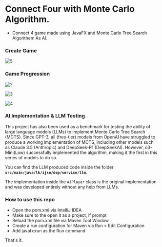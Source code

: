 # Connect Four with Monte Carlo Algorithm.

* Connect 4 game made using JavaFX and Monte Carlo Tree Search Algorithem As AI.

### Create Game

![5](https://github.com/malintha-induwara/connect-four-game/assets/60071404/0c648510-9e3a-47c9-b7c9-bc5a405721f3)
### Game Progression
![2](https://github.com/malintha-induwara/connect-four-game/assets/60071404/1b969912-d73a-4ecd-8620-5642e4fa9a1a)

![3](https://github.com/malintha-induwara/connect-four-game/assets/60071404/87b008d2-2db9-4402-a7b8-3d74c3bf2163)

![4](https://github.com/malintha-induwara/connect-four-game/assets/60071404/c527d249-fdee-465a-82a3-4adaae67df89)

### AI Implementation & LLM Testing
This project has also been used as a benchmark for testing the ability of large language models (LLMs) to implement Monte Carlo Tree Search (MCTS). Since GPT-3, all (free-tier) models from OpenAI have struggled to produce a working implementation of MCTS, including other models such as Claude 3.5 (Anthropic) and DeepSeek-R1 (DeepSeekAI). However, o3-Mini(Low) successfully implemented the algorithm, making it the first in this series of models to do so.

You can find the LLM produced code inside the folder **`src/main/java/lk/ijse/dep/service/llm`**.

The implementation inside the `AiPlayer` class is the original implementation and was developed entirely without any help from LLMs.

### How to use this repo
* Open the pom.xml via IntelliJ IDEA
* Make sure to the open it as a project, if prompt
* Reload the pom.xml file via Maven Tool Window
* Create a run configuration for Maven via Run > Edit Configuration
* Add javafx:run as the Run command
  
That's it.
